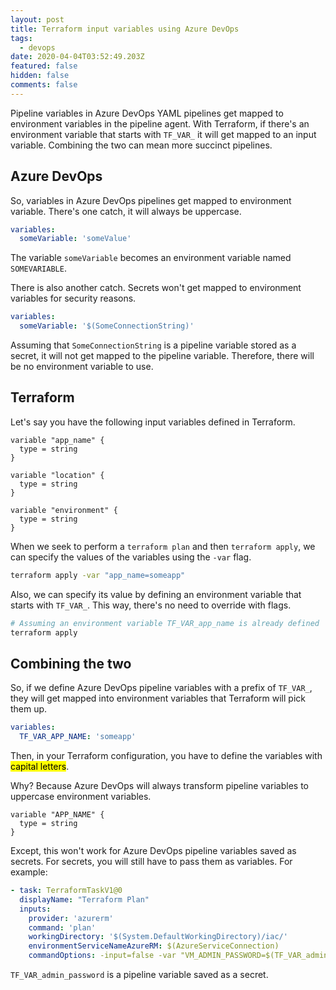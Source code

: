 ```yaml
---
layout: post
title: Terraform input variables using Azure DevOps
tags:
  - devops
date: 2020-04-04T03:52:49.203Z
featured: false
hidden: false
comments: false
---
```

Pipeline variables in Azure DevOps YAML pipelines get mapped to environment variables in the pipeline agent. With Terraform, if there's an environment variable that starts with `TF_VAR_` it will get mapped to an input variable. Combining the two can mean more succinct pipelines.

<!--more-->

## Azure DevOps

So, variables in Azure DevOps pipelines get mapped to environment variable. There's one catch, it will always be uppercase. 

```yaml
variables:
  someVariable: 'someValue'
```

The variable `someVariable` becomes an environment variable named `SOMEVARIABLE`.

There is also another catch. Secrets won't get mapped to environment variables for security reasons.

```yaml
variables:
  someVariable: '$(SomeConnectionString)'
```

Assuming that `SomeConnectionString` is a pipeline variable stored as a secret, it will not get mapped to the pipeline variable. Therefore, there will be no environment variable to use.

## Terraform

Let's say you have the following input variables defined in Terraform.

```hcl
variable "app_name" {
  type = string
}

variable "location" {
  type = string
}

variable "environment" {
  type = string
}
```

When we seek to perform a `terraform plan` and then `terraform apply`, we can specify the values of the variables using the `-var` flag. 

```bash
terraform apply -var "app_name=someapp"
```

Also, we can specify its value by defining an environment variable that starts with `TF_VAR_`. This way, there's no need to override with flags. 

```bash
# Assuming an environment variable TF_VAR_app_name is already defined
terraform apply
```

## Combining the two

So, if we define Azure DevOps pipeline variables with a prefix of `TF_VAR_`, they will get mapped into environment variables that Terraform will pick them up.

```yaml
variables: 
  TF_VAR_APP_NAME: 'someapp'
```

Then, in your Terraform configuration, you have to define the variables with <mark>capital letters</mark>. 

Why? Because Azure DevOps will always transform pipeline variables to uppercase environment variables.

```hcl
variable "APP_NAME" {
  type = string
}
```

Except, this won't work for Azure DevOps pipeline variables saved as secrets. For secrets, you will still have to pass them as variables. For example:

```yaml
- task: TerraformTaskV1@0
  displayName: "Terraform Plan"
  inputs:
    provider: 'azurerm'
    command: 'plan'
    workingDirectory: '$(System.DefaultWorkingDirectory)/iac/'
    environmentServiceNameAzureRM: $(AzureServiceConnection)
    commandOptions: -input=false -var "VM_ADMIN_PASSWORD=$(TF_VAR_admin_password)"
```

`TF_VAR_admin_password` is a pipeline variable saved as a secret. 